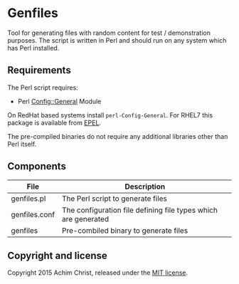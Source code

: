 # Genfiles

Tool for generating files with random content for test / demonstration purposes. The script is written in Perl and should run on any system which has Perl installed.

## Requirements

The Perl script requires:
- Perl [Config::General](https://metacpan.org/pod/Config::General) Module

On RedHat based systems install `perl-Config-General`. For RHEL7 this package is available from [EPEL](http://dl.fedoraproject.org/pub/epel/7/x86_64/p/perl-Config-General-2.61-1.el7.noarch.rpm).

The pre-compiled binaries do not require any additional libraries other than Perl itself.

## Components

File | Description
--- | ---
genfiles.pl | The Perl script to generate files
genfiles.conf | The configuration file defining file types which are generated
genfiles | Pre-combiled binary to generate files

## Copyright and license

Copyright 2015 Achim Christ, released under the [MIT license](LICENSE).
